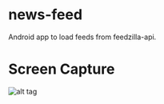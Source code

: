 news-feed
=========

Android app to load feeds from feedzilla-api.

Screen Capture
===================
![alt tag](http://www.ppsim.org/github/Feedzilla-listing.PNG)
